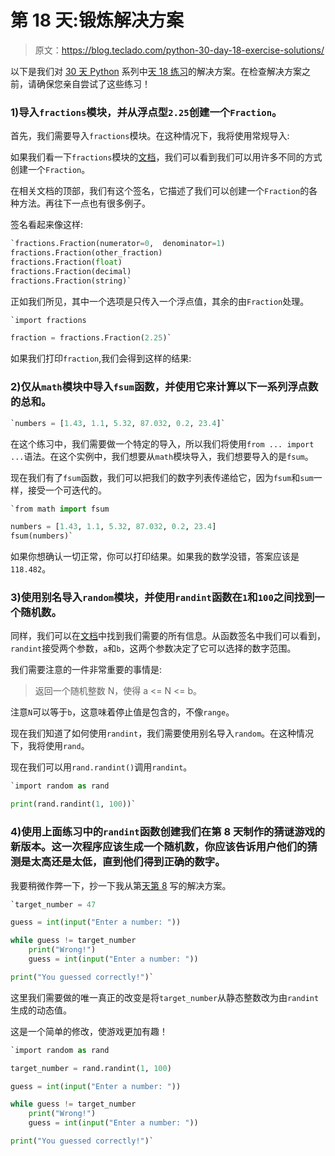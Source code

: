 # 第 18 天:锻炼解决方案

> 原文：<https://blog.teclado.com/python-30-day-18-exercise-solutions/>

以下是我们对 [30 天 Python](https://blog.teclado.com/30-days-of-python/) 系列中[天 18 练习](/30-days-of-python/python-30-day-18-imports)的解决方案。在检查解决方案之前，请确保您亲自尝试了这些练习！

### 1)导入`fractions`模块，并从浮点型`2.25`创建一个`Fraction`。

首先，我们需要导入`fractions`模块。在这种情况下，我将使用常规导入:

如果我们看一下`fractions`模块的[文档](https://docs.python.org/3/library/fractions.html#fractions.Fraction)，我们可以看到我们可以用许多不同的方式创建一个`Fraction`。

在相关文档的顶部，我们有这个签名，它描述了我们可以创建一个`Fraction`的各种方法。再往下一点也有很多例子。

签名看起来像这样:

```py
`fractions.Fraction(numerator=0,  denominator=1)
fractions.Fraction(other_fraction)
fractions.Fraction(float)
fractions.Fraction(decimal)
fractions.Fraction(string)` 
```

正如我们所见，其中一个选项是只传入一个浮点值，其余的由`Fraction`处理。

```py
`import fractions

fraction = fractions.Fraction(2.25)` 
```

如果我们打印`fraction`,我们会得到这样的结果:

### 2)仅从`math`模块中导入`fsum`函数，并使用它来计算以下一系列浮点数的总和。

```py
`numbers = [1.43, 1.1, 5.32, 87.032, 0.2, 23.4]` 
```

在这个练习中，我们需要做一个特定的导入，所以我们将使用`from ... import ...`语法。在这个实例中，我们想要从`math`模块导入，我们想要导入的是`fsum`。

现在我们有了`fsum`函数，我们可以把我们的数字列表传递给它，因为`fsum`和`sum`一样，接受一个可迭代的。

```py
`from math import fsum

numbers = [1.43, 1.1, 5.32, 87.032, 0.2, 23.4]
fsum(numbers)` 
```

如果你想确认一切正常，你可以打印结果。如果我的数学没错，答案应该是`118.482`。

### 3)使用别名导入`random`模块，并使用`randint`函数在`1`和`100`之间找到一个随机数。

同样，我们可以在[文档](https://docs.python.org/3/library/random.html#random.randint)中找到我们需要的所有信息。从函数签名中我们可以看到，`randint`接受两个参数，`a`和`b`，这两个参数决定了它可以选择的数字范围。

我们需要注意的一件非常重要的事情是:

> 返回一个随机整数 N，使得 a <= N <= b。

注意`N`可以等于`b`，这意味着停止值是包含的，不像`range`。

现在我们知道了如何使用`randint`，我们需要使用别名导入`random`。在这种情况下，我将使用`rand`。

现在我们可以用`rand.randint()`调用`randint`。

```py
`import random as rand

print(rand.randint(1, 100))` 
```

### 4)使用上面练习中的`randint`函数创建我们在第 8 天制作的猜谜游戏的新版本。这一次程序应该生成一个随机数，你应该告诉用户他们的猜测是太高还是太低，直到他们得到正确的数字。

我要稍微作弊一下，抄一下我从第[天第 8](/30-days-of-python/python-30-day-8-while-loops/) 写的解决方案。

```py
`target_number = 47

guess = int(input("Enter a number: "))

while guess != target_number
    print("Wrong!")
    guess = int(input("Enter a number: "))

print("You guessed correctly!")` 
```

这里我们需要做的唯一真正的改变是将`target_number`从静态整数改为由`randint`生成的动态值。

这是一个简单的修改，使游戏更加有趣！

```py
`import random as rand

target_number = rand.randint(1, 100)

guess = int(input("Enter a number: "))

while guess != target_number
    print("Wrong!")
    guess = int(input("Enter a number: "))

print("You guessed correctly!")` 
```